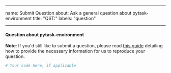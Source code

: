 ______________________________________________________________________

name: Submit Question about: Ask a general question about pytask-environment title:
"QST:" labels: "question"

______________________________________________________________________

#### Question about pytask-environment

**Note**: If you'd still like to submit a question, please read
[this guide](https://matthewrocklin.com/blog/work/2018/02/28/minimal-bug-reports)
detailing how to provide the necessary information for us to reproduce your question.

```python
# Your code here, if applicable
```
